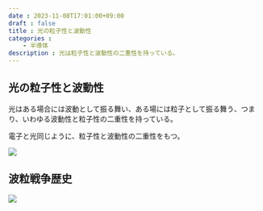 ```yaml
---
date : 2023-11-08T17:01:00+09:00
draft : false
title : 光の粒子性と波動性
categories :
    - 半導体
description : 光は粒子性と波動性の二重性を持っている。
---
```


## 光の粒子性と波動性
光はある場合には波動として振る舞い、ある場には粒子として振る舞う、つまり、いわゆる波動性と粒子性の二重性を持っている。

電子と光同じように、粒子性と波動性の二重性をもつ。

![](https://image.icysamon.jp/blog/2023/11/dual-nature-of-light.webp)

## 波粒戦争歴史
![](https://image.icysamon.jp/blog/2023/11/wave-particle-duality.webp)